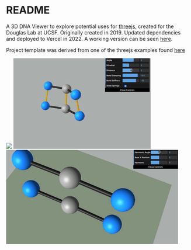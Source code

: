 # README

A 3D DNA Viewer to explore potential uses for [threejs](https://threejs.org/), created for the Douglas Lab at UCSF.
Originally created in 2019. Updated dependencies and deployed to Vercel in 2022.
A working version can be seen [here](https://dna-viewer-git-jb-pendulumswing.vercel.app/).

Project template was derived from one of the threejs examples found [here](https://threejs.org/examples/#webgl_animation_keyframes)

![](img/dna-viewer-demo.gif)
![](img/dna-viewer-springiness.gif)
![](img/dna-viewer-slider-control.gif)



